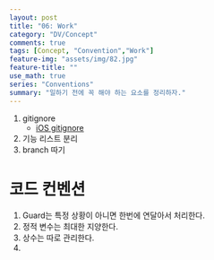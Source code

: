 ```yaml
---
layout: post
title: "06: Work"
category: "DV/Concept"
comments: true
tags: [Concept, "Convention","Work"]
feature-img: "assets/img/82.jpg"
feature-title: ""
use_math: true
series: "Conventions"
summary: "일하기 전에 꼭 해야 하는 요소를 정리하자."
---
```



1. gitignore
   * [iOS gitignore](https://wansook0316.github.io/dv/ios/2021/08/08/iOS-Exprience-11-iOS-gitignore.html)
2. 기능 리스트 분리
3. branch 따기




# 코드 컨벤션

1. Guard는 특정 상황이 아니면 한번에 연달아서 처리한다.
2. 정적 변수는 최대한 지양한다.
3. 상수는 따로 관리한다.
4. 